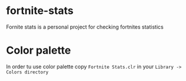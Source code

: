 # fortnite-stats
Fornite stats is a personal project for checking fortnites statistics

# Color palette
In order tu use color palette copy `Fortnite Stats.clr` in your `Library -> Colors directory`
